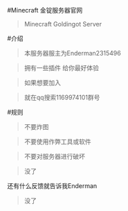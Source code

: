 #Minecraft 金锭服务器官网

>Minecraft Goldingot Server

#介绍

>本服务器服主为Enderman2315496

>拥有一些插件 给你最好体验

>如果想要加入

>就在qq搜索1169974101群号

#规则

>不要炸图

>不要使用作弊工具或软件

>不要对服务器进行破坏

>没了

还有什么反馈就告诉我Enderman

>没了
